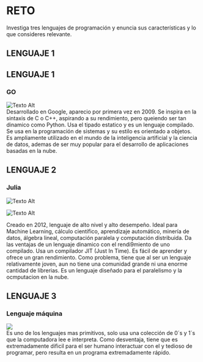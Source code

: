 # RETO
Investiga tres lenguajes de programación y enuncia sus características y lo que consideres relevante.

## LENGUAJE 1
## LENGUAJE 1  
### GO  
![Texto Alt](https://upload.wikimedia.org/wikipedia/commons/thumb/0/05/Go_Logo_Blue.svg/245px-Go_Logo_Blue.svg.png)  
Desarrollado en Google, aparecio por primera vez en 2009. Se inspira en la sintaxis de C o C++, aspirando a su rendimiento, pero queiendo ser tan dinamico como Python. Usa el tipado estatico y es un lenguaje compilado.
Se usa en la programación de sistemas y su estilo es orientado a objetos. Es ampliamente utilizado en el mundo de la inteligencia artificial y la ciencia de datos, ademas de ser muy popular para el desarrollo de aplicaciones basadas en la nube.

## LENGUAJE 2
### Julia

![Texto Alt](https://upload.wikimedia.org/wikipedia/commons/thumb/6/69/Julia_prog_language.svg/100px-Julia_prog_language.svg.png)

![Texto Alt](https://upload.wikimedia.org/wikipedia/commons/thumb/d/db/Julia1.1.1.jpg/300px-Julia1.1.1.jpg)

Creado en 2012, lenguaje de alto nivel y alto desempeño. Ideal para Machine Learning, cálculo científico, aprendizaje automático, minería de datos, álgebra lineal, computación paralela y computación distribuida. Da las ventajas de un lenguaje dinamico con el rendi9miento de uno compilado. Usa un compilador JIT (Just In Time). Es fácil de aprender y ofrece un gran rendimiento.
Como problema, tiene que al ser un lenguaje relativamente joven, aun no tiene una comunidad grande ni una enorme cantidad de librerias.
Es un lenguaje diseñado para el paralelismo y la ocmputacion en la nube.

## LENGUAJE 3
### Lenguaje máquina  
![](https://upload.wikimedia.org/wikipedia/commons/thumb/f/f3/Codigo_de_maquina.png/400px-Codigo_de_maquina.png)   
Es uno de los lenguajes mas primitivos, solo usa una colección de 0´s y 1´s que la computadora lee e interpreta.
Como desventaja, tiene que es extremadamente dificil para el ser humano interactuar con el y tedioso de programar, pero resulta  en un programa extremadamente rápido. 
